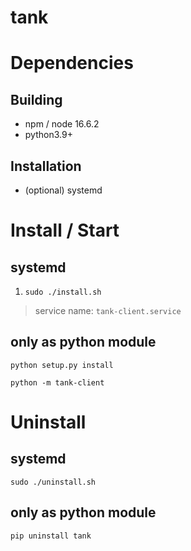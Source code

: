 # tank

# Dependencies

## Building
* npm / node 16.6.2
* python3.9+
## Installation
* (optional) systemd

# Install / Start

## systemd
1. `sudo ./install.sh`
> service name: `tank-client.service`
## only as python module

`python setup.py install`

`python -m tank-client`
# Uninstall
## systemd
`sudo ./uninstall.sh`
## only as python module
`pip uninstall tank`